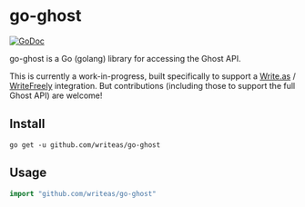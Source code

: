 # go-ghost

[![GoDoc](https://godoc.org/github.com/writeas/go-ghost?status.svg)](https://godoc.org/github.com/writeas/go-ghost)

go-ghost is a Go (golang) library for accessing the Ghost API.

This is currently a work-in-progress, built specifically to support a [Write.as](https://write.as) / [WriteFreely](https://writefreely.org) integration. But contributions (including those to support the full Ghost API) are welcome!

## Install

```text
go get -u github.com/writeas/go-ghost
```

## Usage

```go
import "github.com/writeas/go-ghost"
```
